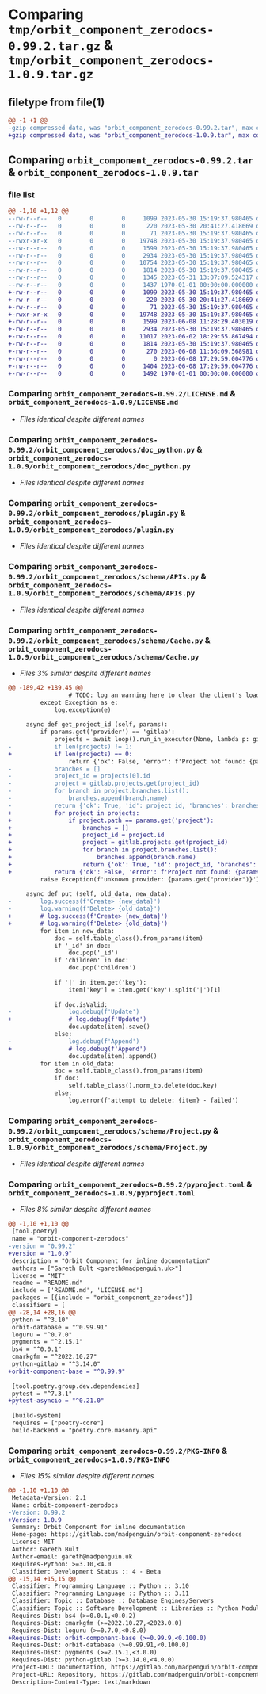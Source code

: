 # Comparing `tmp/orbit_component_zerodocs-0.99.2.tar.gz` & `tmp/orbit_component_zerodocs-1.0.9.tar.gz`

## filetype from file(1)

```diff
@@ -1 +1 @@
-gzip compressed data, was "orbit_component_zerodocs-0.99.2.tar", max compression
+gzip compressed data, was "orbit_component_zerodocs-1.0.9.tar", max compression
```

## Comparing `orbit_component_zerodocs-0.99.2.tar` & `orbit_component_zerodocs-1.0.9.tar`

### file list

```diff
@@ -1,10 +1,12 @@
--rw-r--r--   0        0        0     1099 2023-05-30 15:19:37.980465 orbit_component_zerodocs-0.99.2/LICENSE.md
--rw-r--r--   0        0        0      220 2023-05-30 20:41:27.418669 orbit_component_zerodocs-0.99.2/README.md
--rw-r--r--   0        0        0       71 2023-05-30 15:19:37.980465 orbit_component_zerodocs-0.99.2/orbit_component_zerodocs/__init__.py
--rwxr-xr-x   0        0        0    19748 2023-05-30 15:19:37.980465 orbit_component_zerodocs-0.99.2/orbit_component_zerodocs/doc_python.py
--rw-r--r--   0        0        0     1599 2023-05-30 15:19:37.980465 orbit_component_zerodocs-0.99.2/orbit_component_zerodocs/plugin.py
--rw-r--r--   0        0        0     2934 2023-05-30 15:19:37.980465 orbit_component_zerodocs-0.99.2/orbit_component_zerodocs/schema/APIs.py
--rw-r--r--   0        0        0    10754 2023-05-30 15:19:37.980465 orbit_component_zerodocs-0.99.2/orbit_component_zerodocs/schema/Cache.py
--rw-r--r--   0        0        0     1814 2023-05-30 15:19:37.980465 orbit_component_zerodocs-0.99.2/orbit_component_zerodocs/schema/Project.py
--rw-r--r--   0        0        0     1345 2023-05-31 13:07:09.524317 orbit_component_zerodocs-0.99.2/pyproject.toml
--rw-r--r--   0        0        0     1437 1970-01-01 00:00:00.000000 orbit_component_zerodocs-0.99.2/PKG-INFO
+-rw-r--r--   0        0        0     1099 2023-05-30 15:19:37.980465 orbit_component_zerodocs-1.0.9/LICENSE.md
+-rw-r--r--   0        0        0      220 2023-05-30 20:41:27.418669 orbit_component_zerodocs-1.0.9/README.md
+-rw-r--r--   0        0        0       71 2023-05-30 15:19:37.980465 orbit_component_zerodocs-1.0.9/orbit_component_zerodocs/__init__.py
+-rwxr-xr-x   0        0        0    19748 2023-05-30 15:19:37.980465 orbit_component_zerodocs-1.0.9/orbit_component_zerodocs/doc_python.py
+-rw-r--r--   0        0        0     1599 2023-06-08 11:28:29.403019 orbit_component_zerodocs-1.0.9/orbit_component_zerodocs/plugin.py
+-rw-r--r--   0        0        0     2934 2023-05-30 15:19:37.980465 orbit_component_zerodocs-1.0.9/orbit_component_zerodocs/schema/APIs.py
+-rw-r--r--   0        0        0    11017 2023-06-02 18:29:55.867494 orbit_component_zerodocs-1.0.9/orbit_component_zerodocs/schema/Cache.py
+-rw-r--r--   0        0        0     1814 2023-05-30 15:19:37.980465 orbit_component_zerodocs-1.0.9/orbit_component_zerodocs/schema/Project.py
+-rw-r--r--   0        0        0      270 2023-06-08 11:36:09.568981 orbit_component_zerodocs-1.0.9/orbit_component_zerodocs/schema/Versions.py
+-rw-r--r--   0        0        0        0 2023-06-08 17:29:59.004776 orbit_component_zerodocs-1.0.9/orbit_component_zerodocs/version.py
+-rw-r--r--   0        0        0     1404 2023-06-08 17:29:59.004776 orbit_component_zerodocs-1.0.9/pyproject.toml
+-rw-r--r--   0        0        0     1492 1970-01-01 00:00:00.000000 orbit_component_zerodocs-1.0.9/PKG-INFO
```

### Comparing `orbit_component_zerodocs-0.99.2/LICENSE.md` & `orbit_component_zerodocs-1.0.9/LICENSE.md`

 * *Files identical despite different names*

### Comparing `orbit_component_zerodocs-0.99.2/orbit_component_zerodocs/doc_python.py` & `orbit_component_zerodocs-1.0.9/orbit_component_zerodocs/doc_python.py`

 * *Files identical despite different names*

### Comparing `orbit_component_zerodocs-0.99.2/orbit_component_zerodocs/plugin.py` & `orbit_component_zerodocs-1.0.9/orbit_component_zerodocs/plugin.py`

 * *Files identical despite different names*

### Comparing `orbit_component_zerodocs-0.99.2/orbit_component_zerodocs/schema/APIs.py` & `orbit_component_zerodocs-1.0.9/orbit_component_zerodocs/schema/APIs.py`

 * *Files identical despite different names*

### Comparing `orbit_component_zerodocs-0.99.2/orbit_component_zerodocs/schema/Cache.py` & `orbit_component_zerodocs-1.0.9/orbit_component_zerodocs/schema/Cache.py`

 * *Files 3% similar despite different names*

```diff
@@ -189,42 +189,45 @@
                 # TODO: log an warning here to clear the client's loading flag
         except Exception as e:
             log.exception(e)
 
     async def get_project_id (self, params):
         if params.get('provider') == 'gitlab':
             projects = await loop().run_in_executor(None, lambda p: gitlab.projects.list(search=p), params.get('project'))
-            if len(projects) != 1:
+            if len(projects) == 0:
                 return {'ok': False, 'error': f'Project not found: {params.get("project")}'}
-            branches = []
-            project_id = projects[0].id
-            project = gitlab.projects.get(project_id)
-            for branch in project.branches.list():
-                branches.append(branch.name)
-            return {'ok': True, 'id': project_id, 'branches': branches }
+            for project in projects:
+                if project.path == params.get('project'):                           
+                    branches = []
+                    project_id = project.id
+                    project = gitlab.projects.get(project_id)
+                    for branch in project.branches.list():
+                        branches.append(branch.name)
+                    return {'ok': True, 'id': project_id, 'branches': branches }
+            return {'ok': False, 'error': f'Project not found: {params.get("project")}'}
         raise Exception(f'unknown provider: {params.get("provider")}')
     
     async def put (self, old_data, new_data):
-        log.success(f'Create> {new_data}')
-        log.warning(f'Delete> {old_data}')
+        # log.success(f'Create> {new_data}')
+        # log.warning(f'Delete> {old_data}')
         for item in new_data:
             doc = self.table_class().from_params(item)
             if '_id' in doc:
                 doc.pop('_id')
             if 'children' in doc:
                 doc.pop('children')
 
             if '|' in item.get('key'):
                 item['key'] = item.get('key').split('|')[1]
 
             if doc.isValid:
-                log.debug(f'Update')
+                # log.debug(f'Update')
                 doc.update(item).save()
             else:
-                log.debug(f'Append')
+                # log.debug(f'Append')
                 doc.update(item).append()
         for item in old_data:
             doc = self.table_class().from_params(item)
             if doc:
                 self.table_class().norm_tb.delete(doc.key)
             else:
                 log.error(f'attempt to delete: {item} - failed')
```

### Comparing `orbit_component_zerodocs-0.99.2/orbit_component_zerodocs/schema/Project.py` & `orbit_component_zerodocs-1.0.9/orbit_component_zerodocs/schema/Project.py`

 * *Files identical despite different names*

### Comparing `orbit_component_zerodocs-0.99.2/pyproject.toml` & `orbit_component_zerodocs-1.0.9/pyproject.toml`

 * *Files 8% similar despite different names*

```diff
@@ -1,10 +1,10 @@
 [tool.poetry]
 name = "orbit-component-zerodocs"
-version = "0.99.2"
+version = "1.0.9"
 description = "Orbit Component for inline documentation"
 authors = ["Gareth Bult <gareth@madpenguin.uk>"]
 license = "MIT"
 readme = "README.md"
 include = ['README.md', 'LICENSE.md']
 packages = [{include = "orbit_component_zerodocs"}]
 classifiers = [
@@ -28,14 +28,16 @@
 python = "^3.10"
 orbit-database = "^0.99.91"
 loguru = "^0.7.0"
 pygments = "^2.15.1"
 bs4 = "^0.0.1"
 cmarkgfm = "^2022.10.27"
 python-gitlab = "^3.14.0"
+orbit-component-base = "^0.99.9"
 
 [tool.poetry.group.dev.dependencies]
 pytest = "^7.3.1"
+pytest-asyncio = "^0.21.0"
 
 [build-system]
 requires = ["poetry-core"]
 build-backend = "poetry.core.masonry.api"
```

### Comparing `orbit_component_zerodocs-0.99.2/PKG-INFO` & `orbit_component_zerodocs-1.0.9/PKG-INFO`

 * *Files 15% similar despite different names*

```diff
@@ -1,10 +1,10 @@
 Metadata-Version: 2.1
 Name: orbit-component-zerodocs
-Version: 0.99.2
+Version: 1.0.9
 Summary: Orbit Component for inline documentation
 Home-page: https://gitlab.com/madpenguin/orbit-component-zerodocs
 License: MIT
 Author: Gareth Bult
 Author-email: gareth@madpenguin.uk
 Requires-Python: >=3.10,<4.0
 Classifier: Development Status :: 4 - Beta
@@ -15,14 +15,15 @@
 Classifier: Programming Language :: Python :: 3.10
 Classifier: Programming Language :: Python :: 3.11
 Classifier: Topic :: Database :: Database Engines/Servers
 Classifier: Topic :: Software Development :: Libraries :: Python Modules
 Requires-Dist: bs4 (>=0.0.1,<0.0.2)
 Requires-Dist: cmarkgfm (>=2022.10.27,<2023.0.0)
 Requires-Dist: loguru (>=0.7.0,<0.8.0)
+Requires-Dist: orbit-component-base (>=0.99.9,<0.100.0)
 Requires-Dist: orbit-database (>=0.99.91,<0.100.0)
 Requires-Dist: pygments (>=2.15.1,<3.0.0)
 Requires-Dist: python-gitlab (>=3.14.0,<4.0.0)
 Project-URL: Documentation, https://gitlab.com/madpenguin/orbit-component-zerodocs
 Project-URL: Repository, https://gitlab.com/madpenguin/orbit-component-zerodocs
 Description-Content-Type: text/markdown
```


